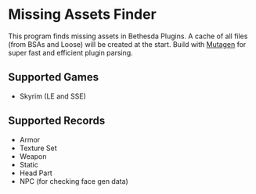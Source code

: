 # Missing Assets Finder

This program finds missing assets in Bethesda Plugins. A cache of all files (from BSAs and Loose) will be created at the start. Build with [Mutagen](https://github.com/noggog/mutagen) for super fast and efficient plugin parsing.

## Supported Games

- Skyrim (LE and SSE)

## Supported Records

- Armor
- Texture Set
- Weapon
- Static
- Head Part
- NPC (for checking face gen data)
